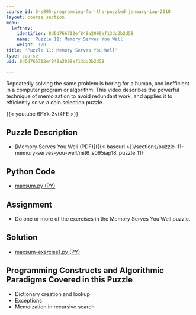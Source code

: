```yaml
---
course_id: 6-s095-programming-for-the-puzzled-january-iap-2018
layout: course_section
menu:
  leftnav:
    identifier: 8d6d766712ef848a2099af13dc3b2d58
    name: 'Puzzle 11: Memory Serves You Well'
    weight: 120
title: 'Puzzle 11: Memory Serves You Well'
type: course
uid: 8d6d766712ef848a2099af13dc3b2d58

---
```


Repeatedly solving the same problem is boring for a human, and inefficient in a computer program or algorithm. This video describes the powerful technique of memoization to avoid redundant work, and applies it to efficiently solve a coin selection puzzle.

{{< youtube 6FYk-3vt4FE >}}

Puzzle Description
------------------

*   [Memory Serves You Well (PDF)]({{< baseurl >}}/sections/puzzle-11-memory-serves-you-well/mit6_s095iap18_puzzle_11)

Python Code
-----------

*   [maxsum.py (PY)](/coursemedia/6-s095-programming-for-the-puzzled-january-iap-2018/0c5643caa16e0cb96284219b455b5afb_maxsum.py)

Assignment
----------

*   Do one or more of the exercises in the Memory Serves You Well puzzle.

Solution
--------

*   [maxsum-exercise1.py (PY)](/coursemedia/6-s095-programming-for-the-puzzled-january-iap-2018/f9c6aedf1939aed7685c2aa1cd694624_maxsum-EXERCISE1.py)

Programming Constructs and Algorithmic Paradigms Covered in this Puzzle
-----------------------------------------------------------------------

*   Dictionary creation and lookup
*   Exceptions
*   Memoization in recursive search